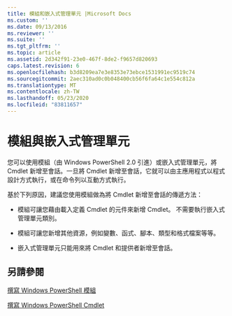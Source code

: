 ```yaml
---
title: 模組和嵌入式管理單元 |Microsoft Docs
ms.custom: ''
ms.date: 09/13/2016
ms.reviewer: ''
ms.suite: ''
ms.tgt_pltfrm: ''
ms.topic: article
ms.assetid: 2d342f91-23e0-467f-8de2-f9657d820693
caps.latest.revision: 6
ms.openlocfilehash: b3d8209ea7e3e8353e73ebce1531991ec9519c74
ms.sourcegitcommit: 2aec310ad0c0b048400cb56f6fa64c1e554c812a
ms.translationtype: MT
ms.contentlocale: zh-TW
ms.lasthandoff: 05/23/2020
ms.locfileid: "83811657"
---
```

# <a name="modules-and-snap-ins"></a>模組與嵌入式管理單元

您可以使用模組（由 Windows PowerShell 2.0 引進）或嵌入式管理單元，將 Cmdlet 新增至會話。一旦將 Cmdlet 新增至會話，它就可以由主應用程式以程式設計方式執行，或在命令列以互動方式執行。

基於下列原因，建議您使用模組做為將 Cmdlet 新增至會話的傳遞方法：

- 模組可讓您藉由載入定義 Cmdlet 的元件來新增 Cmdlet。 不需要執行嵌入式管理單元類別。

- 模組可讓您新增其他資源，例如變數、函式、腳本、類型和格式檔案等等。

- 嵌入式管理單元只能用來將 Cmdlet 和提供者新增至會話。

## <a name="see-also"></a>另請參閱

[撰寫 Windows PowerShell 模組](writing-a-windows-powershell-module.md)

[撰寫 Windows PowerShell Cmdlet](../cmdlet/cmdlet-overview.md)
